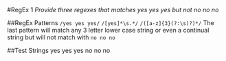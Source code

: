 #RegEx 1
_Provide three regexes that matches yes yes yes but not no no no_

##RegEx Patterns
`/yes yes yes/`
`/[yes]*\s.*/`
`/([a-z]{3}(?:\s)?)*/`
The last pattern will match any 3 letter lower case string or even a continual string but will not match with `no no no`

##Test Strings
yes yes yes
no no no
 